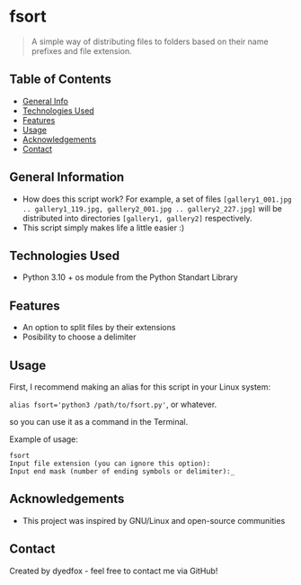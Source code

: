 # fsort
> A simple way of distributing files to folders based on their name prefixes and file extension.

## Table of Contents
* [General Info](#general-information)
* [Technologies Used](#technologies-used)
* [Features](#features)
* [Usage](#usage)
* [Acknowledgements](#acknowledgements)
* [Contact](#contact)
<!-- * [License](#license) -->


## General Information
- How does this script work? For example, a set of files `[gallery1_001.jpg .. gallery1_119.jpg, gallery2_001.jpg .. gallery2_227.jpg]` 
will be distributed into directories `[gallery1, gallery2]` respectively.
- This script simply makes life a little easier :)

<!-- You don't have to answer all the questions - just the ones relevant to your project. -->

## Technologies Used
- Python 3.10 + os module from the Python Standart Library

## Features
- An option to split files by their extensions
- Posibility to choose a delimiter

## Usage

First, I recommend making an alias for this script in your Linux system:

`alias fsort='python3 /path/to/fsort.py'`, or whatever.

so you can use it as a command in the Terminal.

Example of usage:

`fsort`\
`Input file extension (you can ignore this option):`\
`Input end mask (number of ending symbols or delimiter):_`

## Acknowledgements
- This project was inspired by GNU/Linux and open-source communities

## Contact
Created by dyedfox - feel free to contact me via GitHub!


<!-- Optional -->
<!-- ## License -->
<!-- This project is open source and available under the [... License](). -->

<!-- You don't have to include all sections - just the one's relevant to your project -->
